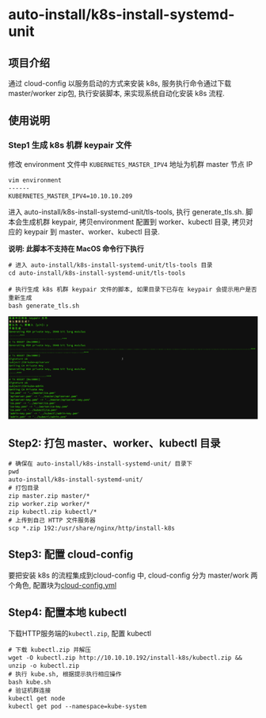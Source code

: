 # auto-install/k8s-install-systemd-unit

## 项目介绍

通过 cloud-config 以服务启动的方式来安装 k8s, 服务执行命令通过下载 master/worker zip包, 执行安装脚本, 来实现系统自动化安装 k8s 流程.

## 使用说明

### Step1 生成 k8s 机群 keypair 文件

修改 environment 文件中 `KUBERNETES_MASTER_IPV4` 地址为机群 master 节点 IP

```shell
vim environment
------
KUBERNETES_MASTER_IPV4=10.10.10.209
```

进入 auto-install/k8s-install-systemd-unit/tls-tools, 执行 generate_tls.sh. 脚本会生成机群 keypair, 拷贝environment 配置到 worker、kubectl 目录, 拷贝对应的 keypair 到 master、worker、kubectl 目录.

__说明: 此脚本不支持在 MacOS 命令行下执行__

```shell
# 进入 auto-install/k8s-install-systemd-unit/tls-tools 目录
cd auto-install/k8s-install-systemd-unit/tls-tools

# 执行生成 k8s 机群 keypair 文件的脚本, 如果目录下已存在 keypair 会提示用户是否重新生成
bash generate_tls.sh
```

![2016-07-15_14-55-43](./img/2016-07-15_14-55-43.png)

## Step2: 打包 master、worker、kubectl 目录

```shell
# 确保在 auto-install/k8s-install-systemd-unit/ 目录下
pwd
auto-install/k8s-install-systemd-unit/
# 打包目录
zip master.zip master/*
zip worker.zip worker/*
zip kubectl.zip kubectl/*
# 上传到自己 HTTP 文件服务器
scp *.zip 192:/usr/share/nginx/http/install-k8s
```

## Step3: 配置 cloud-config 

要把安装 k8s 的流程集成到cloud-config 中, cloud-config 分为 master/work 两个角色, 配置块为[cloud-config.yml](./cloud-config.yml)

## Step4: 配置本地 kubectl

下载HTTP服务端的`kubectl.zip`, 配置 kubectl

```shell
# 下载 kubectl.zip 并解压
wget -O kubectl.zip http://10.10.10.192/install-k8s/kubectl.zip && unzip -o kubectl.zip
# 执行 kube.sh, 根据提示执行相应操作
bash kube.sh
# 验证机群连接
kubectl get node
kubectl get pod --namespace=kube-system
```



